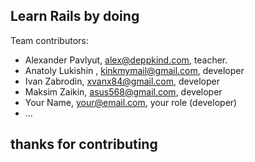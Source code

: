 ## Learn Rails by doing

Team contributors:

* Alexander Pavlyut, alex@deppkind.com, teacher.
* Anatoly Lukishin , kinkmymail@gmail.com, developer
* Ivan Zabrodin, xvanx84@gmail.com, developer
* Maksim Zaikin, asus568@gmail.com, developer
* Your Name, your@email.com, your role (developer)
* ...

## thanks for contributing
